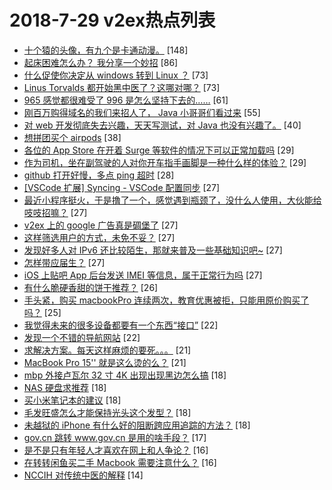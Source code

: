 # 2018-7-29 v2ex热点列表

+ [十个猿的头像，有九个是卡通动漫。](https://www.v2ex.com/t/474936#reply148) [148]
+ [起床困难怎么办？ 我分享一个妙招](https://www.v2ex.com/t/474878#reply86) [86]
+ [什么促使你决定从 windows 转到 Linux ？](https://www.v2ex.com/t/474958#reply73) [73]
+ [Linus Torvalds 都开始黑中医了？这哪对哪？](https://www.v2ex.com/t/474968#reply73) [73]
+ [965 感觉都很难受了 996 是怎么坚持下去的……](https://www.v2ex.com/t/474941#reply61) [61]
+ [刚百万购得域名的我们来招人了， Java 小哥哥们看过来](https://www.v2ex.com/t/474883#reply55) [55]
+ [对 web 开发彻底失去兴趣，天天写测试，对 Java 也没有兴趣了。](https://www.v2ex.com/t/474926#reply40) [40]
+ [想拼团买个 airpods](https://www.v2ex.com/t/474919#reply38) [38]
+ [各位的 App Store 在开着 Surge 等软件的情况下可以正常加载吗](https://www.v2ex.com/t/474837#reply29) [29]
+ [作为司机，坐在副驾驶的人对你开车指手画脚是一种什么样的体验？](https://www.v2ex.com/t/474855#reply29) [29]
+ [github 打开好慢，多点 ping 超时](https://www.v2ex.com/t/474928#reply28) [28]
+ [[VSCode 扩展] Syncing - VSCode 配置同步](https://www.v2ex.com/t/474888#reply27) [27]
+ [最近小程序挺火，于是撸了一个，感觉遇到瓶颈了，没什么人使用，大伙能给吱吱招嘛？](https://www.v2ex.com/t/474893#reply27) [27]
+ [v2ex 上的 google 广告真是碉堡了](https://www.v2ex.com/t/474949#reply27) [27]
+ [这样筛选用户的方式，未免不妥？](https://www.v2ex.com/t/474950#reply27) [27]
+ [发现好多人对 IPv6 还比较陌生，那就来普及一些基础知识吧~](https://www.v2ex.com/t/474951#reply27) [27]
+ [怎样带应届生？](https://www.v2ex.com/t/474866#reply27) [27]
+ [iOS 上贴吧 App 后台发送 IMEI 等信息，属于正常行为吗](https://www.v2ex.com/t/474872#reply27) [27]
+ [有什么脆硬香甜的饼干推荐？](https://www.v2ex.com/t/474940#reply26) [26]
+ [手头紧，购买 macbookPro 连续两次，教育优惠被拒，只能用原价购买了吗？](https://www.v2ex.com/t/474934#reply25) [25]
+ [我觉得未来的很多设备都要有一个东西“接口”](https://www.v2ex.com/t/474916#reply22) [22]
+ [发现一个不错的导航网站](https://www.v2ex.com/t/474839#reply22) [22]
+ [求解决方案。每天这样麻烦的要死。。。](https://www.v2ex.com/t/474959#reply21) [21]
+ [MacBook Pro 15'' 就是这么烫的么？](https://www.v2ex.com/t/474976#reply21) [21]
+ [mbp 外接卢瓦尔 32 寸 4K 出现出现黑边怎么搞](https://www.v2ex.com/t/474908#reply18) [18]
+ [NAS 硬盘求推荐](https://www.v2ex.com/t/474911#reply18) [18]
+ [买小米笔记本的建议](https://www.v2ex.com/t/474956#reply18) [18]
+ [毛发旺盛怎么才能保持光头这个发型？](https://www.v2ex.com/t/474989#reply18) [18]
+ [未越狱的 iPhone 有什么好的阻断跨应用追踪的方法？](https://www.v2ex.com/t/474848#reply18) [18]
+ [gov.cn 跳转 www.gov.cn 是用的啥手段？](https://www.v2ex.com/t/474854#reply17) [17]
+ [是不是只有年轻人才喜欢在网上和人争论？](https://www.v2ex.com/t/475001#reply16) [16]
+ [在转转闲鱼买二手 Macbook 需要注意什么？](https://www.v2ex.com/t/474851#reply16) [16]
+ [NCCIH 对传统中医的解释](https://www.v2ex.com/t/474984#reply14) [14]
